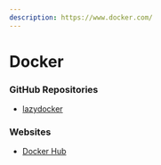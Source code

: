 ```yaml
---
description: https://www.docker.com/
---
```


# Docker

### GitHub Repositories

* [lazydocker](https://github.com/jesseduffield/lazydocker)

### Websites

* [Docker Hub](https://hub.docker.com/)
